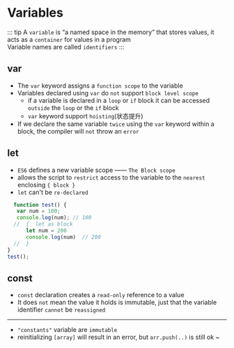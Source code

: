 # Variables

::: tip
A `variable` is “a named space in the memory” that stores values, it acts as a `container` for values in a program  
Variable names are called `identifiers`
:::

## var
- The `var` keyword assigns a `function scope` to the variable
- Variables declared using `var` do `not` support `block level scope`
  -  if a variable is declared in a `loop` or `if` block it can be accessed `outside` the `loop` or the `if` block
  - `var` keyword support `hoisting`(状态提升)
- If we declare the same variable `twice` using the `var` keyword within a block, the compiler will `not` throw an `error`

## let
- `ES6` defines a new variable scope —— `The Block scope`
- allows the script to `restrict` access to the variable to the `nearest` enclosing `{ block }`
- `let` can't be `re-declared`
``` js
  function test() { 
   var num = 100;
   console.log(num); // 100
  //  {  let as block
      let num = 200 
      console.log(num)  // 200
  //  } 
} 
test();
```

## const
- `const` declaration creates a `read-only` reference to a value
- It does `not` mean the value it holds is immutable, just that the variable identifier `cannot` be `reassigned`
---
- `"constants"` variable are `immutable`
- reinitializing `[array]` will result in an error, but `arr.push(..)` is still ok ~